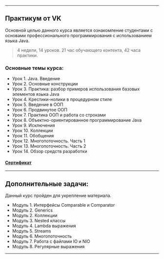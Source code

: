 ___
## Практикум от VK
Основной целью данного курса является ознакомление студентами с основами профессионального программирования с использованием языка Java.

> 4 недели, 14 уроков. 21 час обучающего контента, 42 часа практики.

### Основные темы курса:
* Урок 1. Java. Введение
* Урок 2. Основные конструкции
* Урок 3. Практика: разбор примеров использования базовых элементов языка Java
* Урок 4. Крестики-нолики в процедурном стиле
* Урок 5. Введение в ООП
* Урок 6. Продвинутое ООП
* Урок 7. Практика ООП и работа со строками
* Урок 8. Объектно-ориентированное программирование Java
* Урок 9. Исключения
* Урок 10. Коллекции
* Урок 11. Обобщения
* Урок 12. Многопоточность. Часть 1
* Урок 13. Многопоточность. Часть 2
* Урок 14. Обзор средств разработки

#### [Сертификат](https://gb.ru/go/JxWgxR)
____
## Дополнительные задачи:
Данный курс пройден для укрепление материала.

* Модуль 1. Интерфейсы Comparable и Comparator
* Модуль 2. Generics
* Модуль 2. Коллекции
* Модуль 3. Nested классы
* Модуль 4. Lambda выражения
* Модуль 5. Streams
* Модуль 6. Многопоточность
* Модуль 7. Работа с файлами IO и NIO
* Модуль 8. Регулярные выражения
___
